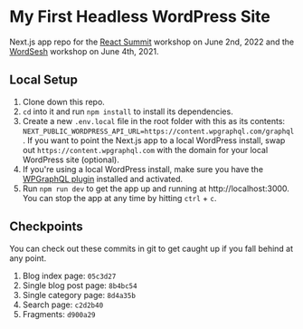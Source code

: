 # My First Headless WordPress Site

Next.js app repo for the [React Summit](https://reactsummit.com/) workshop on June 2nd, 2022 and the [WordSesh](https://wordsesh.com/) workshop on June 4th, 2021.

## Local Setup

1. Clone down this repo.
1. `cd` into it and run `npm install` to install its dependencies.
1. Create a new `.env.local` file in the root folder with this as its contents: `NEXT_PUBLIC_WORDPRESS_API_URL=https://content.wpgraphql.com/graphql`. If you want to point the Next.js app to a local WordPress install, swap out `https://content.wpgraphql.com` with the domain for your local WordPress site (optional).
1. If you're using a local WordPress install, make sure you have the [WPGraphQL plugin](https://wordpress.org/plugins/wp-graphql/) installed and activated.
1. Run `npm run dev` to get the app up and running at http://localhost:3000. You can stop the app at any time by hitting `ctrl` + `c`.

## Checkpoints

You can check out these commits in git to get caught up if you fall behind at any point.

1. Blog index page: `05c3d27`
1. Single blog post page: `8b4bc54`
1. Single category page: `8d4a35b`
1. Search page: `c2d2b40`
1. Fragments: `d900a29`
